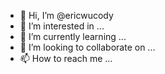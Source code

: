 - 👋 Hi, I’m @ericwucody
- 👀 I’m interested in ...
- 🌱 I’m currently learning ...
- 💞️ I’m looking to collaborate on ...
- 📫 How to reach me ...

<!---
ericwucody/ericwucody is a ✨ special ✨ repository because its `README.md` (this file) appears on your GitHub profile.
You can click the Preview link to take a look at your changes.
--->
